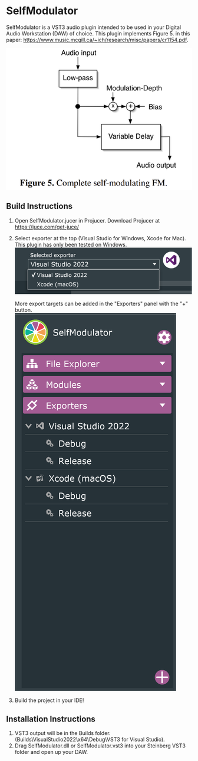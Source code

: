 # SelfModulator
SelfModulator is a VST3 audio plugin intended to be used in your Digital Audio Workstation (DAW) of choice. This plugin implements Figure 5. in this paper: https://www.music.mcgill.ca/~ich/research/misc/papers/cr1154.pdf.

![](SkilletBlockDiagram.png)

## Build Instructions
1) Open SelfModulator.jucer in Projucer. Download Projucer at https://juce.com/get-juce/
2) Select exporter at the top (Visual Studio for Windows, Xcode for Mac). This plugin has only been tested on Windows.
    ![](image.png)

    More export targets can be added in the "Exporters" panel with the "+" button.
    ![](image-1.png)

3) Build the project in your IDE!

## Installation Instructions
1) VST3 output will be in the Builds folder. (Builds\VisualStudio2022\x64\Debug\VST3 for Visual Studio).
2) Drag SelfModulator.dll or SelfModulator.vst3 into your Steinberg VST3 folder and open up your DAW.
